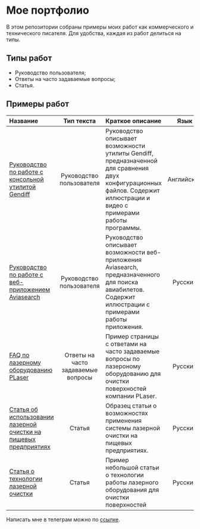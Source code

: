 # Мое портфолио

В этом репозитории собраны примеры моих работ как коммерческого и технического писателя. Для удобства, каждая из работ делиться на типы.

## Типы работ

- Руководство пользователя;
- Ответы на часто задаваемые вопросы;
- Статья.

## Примеры работ

|Название|Тип текста|Краткое описание|Язык|
|:-|:-:|:-|:-:|
|[Руководство по работе с консольной утилитой Gendiff](https://github.com/georgy-p/gendiff/ 'Посмотреть документ')|Руководство пользователя|Руководство описывает возможности утилиты Gendiff, предназначенной для сравнения двух конфигурационных файлов. Содержит иллюстрации и видео с примерами работы программы.|Английский|
|[Руководство по работе с веб-приложением Aviasearch](https://github.com/georgy-p/Aviasearch 'Посмотреть документ')|Руководство пользователя|Руководство описывает возможности веб-приложения Aviasearch, предназначенного для поиска авиабилетов. Содержит иллюстрации с примерами работы приложения.|Русский|
|[FAQ по лазерному оборудованию PLaser](/examples/FAQ.md 'Посмотреть документ')|Ответы на часто задаваемые вопросы|Пример страницы с ответами на часто задаваемые вопросы по лазероному оборудованию для очистки поверхностей компании PLaser.|Русский|
|[Статья об использовании лазерной очистки на пищевых предприятиях](/examples/FoodClean.md 'Посмотреть документ')|Статья|Образец статьи о возможностях применения системы лазерной очистки на пищевых предприятиях.|Русский|
|[Статья о технологии лазерной очистки](/examples/LaserTechnogy.md 'Посмотреть документ')|Статья|Пример небольшой статьи о технологии работы лазерного оборудования для очистки поверхностей|Русский|

Написать мне в телеграм можно по [ссылке](https://t.me/pgeorgy).